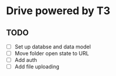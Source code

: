# Drive powered by T3

## TODO

- [ ] Set up databse and data model
- [ ] Move folder open state to URL
- [ ] Add auth
- [ ] Add file uploading